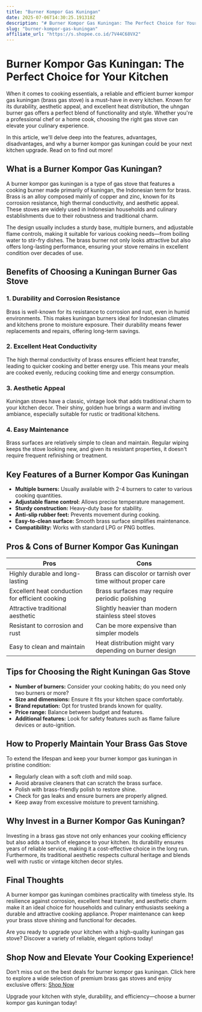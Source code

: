 ```yaml
---
title: "Burner Kompor Gas Kuningan"
date: 2025-07-06T14:30:25.191318Z
description: "# Burner Kompor Gas Kuningan: The Perfect Choice for Your Kitchen..."
slug: "burner-kompor-gas-kuningan"
affiliate_url: "https://s.shopee.co.id/7V44C68VX2"
---
```

# Burner Kompor Gas Kuningan: The Perfect Choice for Your Kitchen

When it comes to cooking essentials, a reliable and efficient burner kompor gas kuningan (brass gas stove) is a must-have in every kitchen. Known for its durability, aesthetic appeal, and excellent heat distribution, the uhngan burner gas offers a perfect blend of functionality and style. Whether you're a professional chef or a home cook, choosing the right gas stove can elevate your culinary experience.

In this article, we'll delve deep into the features, advantages, disadvantages, and why a burner kompor gas kuningan could be your next kitchen upgrade. Read on to find out more!

## What is a Burner Kompor Gas Kuningan?

A burner kompor gas kuningan is a type of gas stove that features a cooking burner made primarily of kuningan, the Indonesian term for brass. Brass is an alloy composed mainly of copper and zinc, known for its corrosion resistance, high thermal conductivity, and aesthetic appeal. These stoves are widely used in Indonesian households and culinary establishments due to their robustness and traditional charm.

The design usually includes a sturdy base, multiple burners, and adjustable flame controls, making it suitable for various cooking needs—from boiling water to stir-fry dishes. The brass burner not only looks attractive but also offers long-lasting performance, ensuring your stove remains in excellent condition over decades of use.

## Benefits of Choosing a Kuningan Burner Gas Stove

### 1. Durability and Corrosion Resistance

Brass is well-known for its resistance to corrosion and rust, even in humid environments. This makes kuningan burners ideal for Indonesian climates and kitchens prone to moisture exposure. Their durability means fewer replacements and repairs, offering long-term savings.

### 2. Excellent Heat Conductivity

The high thermal conductivity of brass ensures efficient heat transfer, leading to quicker cooking and better energy use. This means your meals are cooked evenly, reducing cooking time and energy consumption.

### 3. Aesthetic Appeal

Kuningan stoves have a classic, vintage look that adds traditional charm to your kitchen decor. Their shiny, golden hue brings a warm and inviting ambiance, especially suitable for rustic or traditional kitchens.

### 4. Easy Maintenance

Brass surfaces are relatively simple to clean and maintain. Regular wiping keeps the stove looking new, and given its resistant properties, it doesn't require frequent refinishing or treatment.

## Key Features of a Burner Kompor Gas Kuningan

- **Multiple burners:** Usually available with 2-4 burners to cater to various cooking quantities.
- **Adjustable flame control:** Allows precise temperature management.
- **Sturdy construction:** Heavy-duty base for stability.
- **Anti-slip rubber feet:** Prevents movement during cooking.
- **Easy-to-clean surface:** Smooth brass surface simplifies maintenance.
- **Compatibility:** Works with standard LPG or PNG bottles.

## Pros & Cons of Burner Kompor Gas Kuningan

| **Pros** | **Cons** |
|---|---|
| Highly durable and long-lasting | Brass can discolor or tarnish over time without proper care |
| Excellent heat conduction for efficient cooking | Brass surfaces may require periodic polishing |
| Attractive traditional aesthetic | Slightly heavier than modern stainless steel stoves |
| Resistant to corrosion and rust | Can be more expensive than simpler models |
| Easy to clean and maintain | Heat distribution might vary depending on burner design |

## Tips for Choosing the Right Kuningan Gas Stove

- **Number of burners:** Consider your cooking habits; do you need only two burners or more?
- **Size and dimensions:** Ensure it fits your kitchen space comfortably.
- **Brand reputation:** Opt for trusted brands known for quality.
- **Price range:** Balance between budget and features.
- **Additional features:** Look for safety features such as flame failure devices or auto-ignition.

## How to Properly Maintain Your Brass Gas Stove

To extend the lifespan and keep your burner kompor gas kuningan in pristine condition:

- Regularly clean with a soft cloth and mild soap.
- Avoid abrasive cleaners that can scratch the brass surface.
- Polish with brass-friendly polish to restore shine.
- Check for gas leaks and ensure burners are properly aligned.
- Keep away from excessive moisture to prevent tarnishing.

## Why Invest in a Burner Kompor Gas Kuningan?

Investing in a brass gas stove not only enhances your cooking efficiency but also adds a touch of elegance to your kitchen. Its durability ensures years of reliable service, making it a cost-effective choice in the long run. Furthermore, its traditional aesthetic respects cultural heritage and blends well with rustic or vintage kitchen decor styles.

## Final Thoughts

A burner kompor gas kuningan combines practicality with timeless style. Its resilience against corrosion, excellent heat transfer, and aesthetic charm make it an ideal choice for households and culinary enthusiasts seeking a durable and attractive cooking appliance. Proper maintenance can keep your brass stove shining and functional for decades.

Are you ready to upgrade your kitchen with a high-quality kuningan gas stove? Discover a variety of reliable, elegant options today!

## Shop Now and Elevate Your Cooking Experience!

Don’t miss out on the best deals for burner kompor gas kuningan. Click here to explore a wide selection of premium brass gas stoves and enjoy exclusive offers: [Shop Now](https://s.shopee.co.id/7V44C68VX2)

Upgrade your kitchen with style, durability, and efficiency—choose a burner kompor gas kuningan today!